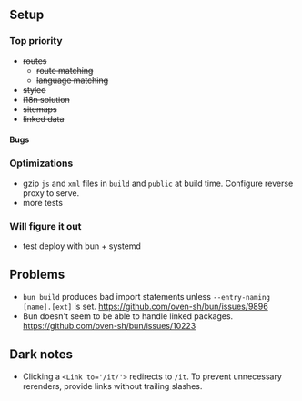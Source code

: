 ## Setup

### Top priority

- ~~routes~~
  - ~~route matching~~
  - ~~language matching~~
- ~~styled~~
- ~~i18n solution~~
- ~~sitemaps~~
- ~~linked data~~

#### Bugs



### Optimizations

- gzip `js` and `xml` files in `build` and `public` at build time. Configure reverse proxy to serve.
- more tests

### Will figure it out

- test deploy with bun + systemd

## Problems

- `bun build` produces bad import statements unless `--entry-naming [name].[ext]` is set. https://github.com/oven-sh/bun/issues/9896
- Bun doesn't seem to be able to handle linked packages. https://github.com/oven-sh/bun/issues/10223

## Dark notes

- Clicking a `<Link to='/it/'>` redirects to `/it`. To prevent unnecessary rerenders, provide links 
  without trailing slashes.